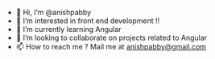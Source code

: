 - 👋 Hi, I’m @anishpabby
- 👀 I’m interested in front end development !!
- 🌱 I’m currently learning Angular
- 💞️ I’m looking to collaborate on projects related to Angular
- 📫 How to reach me ? Mail me at anishpabby@gmail.com

<!---
anishpabby/anishpabby is a ✨ special ✨ repository because its `README.md` (this file) appears on your GitHub profile.
You can click the Preview link to take a look at your changes.
--->
